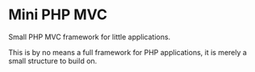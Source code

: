 # Mini PHP MVC
Small PHP MVC framework for little applications.

This is by no means a full framework for PHP applications, it is merely a small structure to build on.